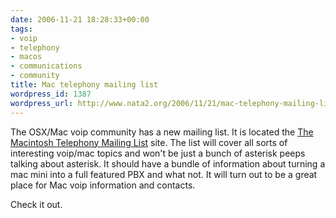 ```yaml
---
date: 2006-11-21 18:28:33+00:00
tags:
- voip
- telephony
- macos
- communications
- community
title: Mac telephony mailing list
wordpress_id: 1387
wordpress_url: http://www.nata2.org/2006/11/21/mac-telephony-mailing-list/
---
```


<p>The OSX/Mac voip community has a new mailing list. It is located the <a href="http://lists.mactelephony.net/mailman/listinfo/mac-telephony-list">The Macintosh Telephony Mailing List</a> site. The list will cover all sorts of interesting voip/mac topics and won't be just a bunch of asterisk peeps talking about asterisk. It should have a bundle of information about turning a mac mini into a full featured PBX and what not. It will turn out to be a great place for Mac voip information and contacts.</p>
<p>Check it out.
</p>